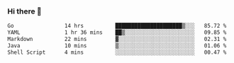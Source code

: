 ### Hi there 👋

<!--
**yeya24/yeya24** is a ✨ _special_ ✨ repository because its `README.md` (this file) appears on your GitHub profile.

Here are some ideas to get you started:

- 🔭 I’m currently working on ...
- 🌱 I’m currently learning ...
- 👯 I’m looking to collaborate on ...
- 🤔 I’m looking for help with ...
- 💬 Ask me about ...
- 📫 How to reach me: ...
- 😄 Pronouns: ...
- ⚡ Fun fact: ...
-->

<!--START_SECTION:waka-->

```txt
Go                14 hrs          █████████████████████▒░░░   85.72 %
YAML              1 hr 36 mins    ██▒░░░░░░░░░░░░░░░░░░░░░░   09.85 %
Markdown          22 mins         ▓░░░░░░░░░░░░░░░░░░░░░░░░   02.31 %
Java              10 mins         ▒░░░░░░░░░░░░░░░░░░░░░░░░   01.06 %
Shell Script      4 mins          ░░░░░░░░░░░░░░░░░░░░░░░░░   00.47 %
```

<!--END_SECTION:waka-->
